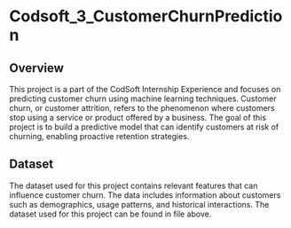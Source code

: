 # Codsoft_3_CustomerChurnPrediction

## Overview
This project is a part of the CodSoft Internship Experience and focuses on predicting customer churn using machine learning techniques. Customer churn, or customer attrition, refers to the phenomenon where customers stop using a service or product offered by a business. The goal of this project is to build a predictive model that can identify customers at risk of churning, enabling proactive retention strategies.

## Dataset
The dataset used for this project contains relevant features that can influence customer churn. The data includes information about customers such as demographics, usage patterns, and historical interactions. The dataset used for this project can be found in file above.
